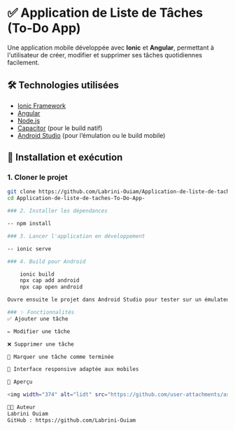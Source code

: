 # ✅ Application de Liste de Tâches (To-Do App)

Une application mobile développée avec **Ionic** et **Angular**, permettant à l'utilisateur de créer, modifier et supprimer ses tâches quotidiennes facilement.

## 🛠️ Technologies utilisées

- [Ionic Framework](https://ionicframework.com/)
- [Angular](https://angular.io/)
- [Node.js](https://nodejs.org/)
- [Capacitor](https://capacitorjs.com/) (pour le build natif)
- [Android Studio](https://developer.android.com/studio) (pour l’émulation ou le build mobile)

## 🚀 Installation et exécution

### 1. Cloner le projet

```bash
git clone https://github.com/Labrini-Ouiam/Application-de-liste-de-taches-To-Do-App-.git
cd Application-de-liste-de-taches-To-Do-App-

### 2. Installer les dépendances

-- npm install

### 3. Lancer l'application en développement

-- ionic serve

### 4. Build pour Android

    ionic build
    npx cap add android
    npx cap open android

Ouvre ensuite le projet dans Android Studio pour tester sur un émulateur ou un vrai appareil.

### ✨ Fonctionnalités
✅ Ajouter une tâche

✏️ Modifier une tâche

❌ Supprimer une tâche

🔄 Marquer une tâche comme terminée

📱 Interface responsive adaptée aux mobiles

📸 Aperçu

<img width="374" alt="lidt" src="https://github.com/user-attachments/assets/242b5500-1b45-4dc5-927f-369b26afd716" />

🧑‍💻 Auteur
Labrini Ouiam
GitHub : https://github.com/Labrini-Ouiam 
